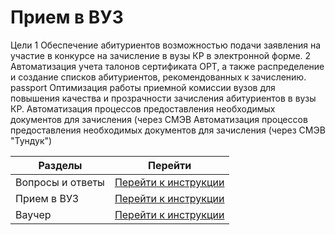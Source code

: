 # Прием в ВУЗ 

Цели
1
Обеспечение абитуриентов возможностью подачи заявления на участие в конкурсе на зачисление в вузы КР в электронной форме.
2
Автоматизация учета талонов сертификата ОРТ, а также распределение и создание списков абитуриентов, рекомендованных к зачислению.
passport
Оптимизация работы приемной комиссии вузов для повышения качества и прозрачности зачисления абитуриентов в вузы КР.
Автоматизация процессов предоставления необходимых документов для зачисления (через СМЭВ 
Автоматизация процессов предоставления необходимых документов для зачисления (через СМЭВ "Тундук")

|  Разделы      | Перейти                |
|-----------|-------------------------------|
| Вопросы и ответы| [Перейти к инструкции](faq) |
| Прием в ВУЗ| [Перейти к инструкции](register) |
| Ваучер| [Перейти к инструкции](voucher-info) |

 